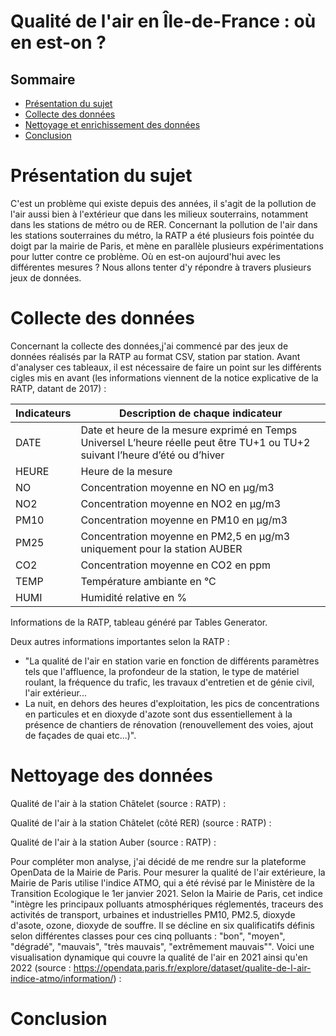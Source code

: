 # Qualité de l'air en Île-de-France : où en est-on ?
## Sommaire

- [Présentation du sujet](#presentation-du-sujet)
- [Collecte des données](#collecte-des-données)
- [Nettoyage et enrichissement des données](#nettoyage-et-enrichissement-des-données)
- [Conclusion](#conclusion)

# Présentation du sujet

C'est un problème qui existe depuis des années, il s'agit de la pollution de l'air aussi bien à l'extérieur que dans les milieux souterrains, notamment dans les stations de métro ou de RER. Concernant la pollution de l'air dans les stations souterraines du métro, la RATP a été plusieurs fois pointée du doigt par la mairie de Paris, et mène en parallèle plusieurs expérimentations pour lutter contre ce problème. Où en est-on aujourd'hui avec les différentes mesures ? Nous allons tenter d'y répondre à travers plusieurs jeux de données.

# Collecte des données
Concernant la collecte des données,j'ai commencé par des jeux de données réalisés par la RATP au format CSV, station par station. Avant d'analyser ces tableaux, il est nécessaire de faire un point sur les différents cigles mis en avant (les informations viennent de la notice explicative de la RATP, datant de 2017) :

| Indicateurs | Description de chaque indicateur                                                                                             |
|-------------|------------------------------------------------------------------------------------------------------------------------------|
| DATE        | Date et heure de la mesure exprimé en Temps Universel L’heure réelle peut être TU+1 ou TU+2 suivant l’heure d’été ou d’hiver |
| HEURE       | Heure de la mesure                                                                                                           |
| NO          | Concentration moyenne en NO en µg/m3                                                                                         |
| NO2         | Concentration moyenne en NO2 en µg/m3                                                                                        |
| PM10        | Concentration moyenne en PM10 en µg/m3                                                                                       |
| PM25        | Concentration moyenne en PM2,5 en µg/m3 uniquement pour la station AUBER                                                     |
| CO2         | Concentration moyenne en CO2 en ppm                                                                                          |
| TEMP        | Température ambiante en °C                                                                                                   |
| HUMI        | Humidité relative en %   

Informations de la RATP, tableau généré par Tables Generator.

Deux autres informations importantes selon la RATP :

- "La qualité de l'air en station varie en fonction de différents paramètres tels que l'affluence, la profondeur de la station, le type de matériel roulant, la fréquence du trafic, les travaux d'entretien et de génie civil, l'air extérieur...
- La nuit, en dehors des heures d'exploitation, les pics de concentrations en particules et en dioxyde d'azote sont dus essentiellement à la présence de chantiers de rénovation (renouvellement des voies, ajout de façades de quai etc...)".

# Nettoyage des données

Qualité de l'air à la station Châtelet (source : RATP) :

<div class="flourish-embed flourish-chart" data-src="visualisation/16631062"><script src="https://public.flourish.studio/resources/embed.js"></script></div>


Qualité de l'air à la station Châtelet (côté RER) (source : RATP) : 

<div class="flourish-embed flourish-chart" data-src="visualisation/16639741"><script src="https://public.flourish.studio/resources/embed.js"></script></div>

Qualité de l'air à la station Auber (source : RATP) : 

<div class="flourish-embed flourish-chart" data-src="visualisation/16641032"><script src="https://public.flourish.studio/resources/embed.js"></script></div>

Pour compléter mon analyse, j'ai décidé de me rendre sur la plateforme OpenData de la Mairie de Paris. Pour mesurer la qualité de l'air extérieure, la Mairie de Paris utilise l'indice ATMO, qui a été révisé par le Ministère de la Transition Ecologique le 1er janvier 2021. Selon  la Mairie de Paris, cet indice "intègre les principaux polluants atmosphériques réglementés, traceurs des activités de transport, urbaines et industrielles PM10, PM2.5, dioxyde d'asote, ozone, dioxyde de souffre. Il se décline en six qualificatifs définis selon différentes classes pour ces cinq polluants : "bon", "moyen", "dégradé", "mauvais", "très mauvais", "extrêmement mauvais"". 
Voici une visualisation dynamique qui couvre la qualité de l'air en 2021 ainsi qu'en 2022 (source : https://opendata.paris.fr/explore/dataset/qualite-de-l-air-indice-atmo/information/) :

<div class="flourish-embed flourish-chart" data-src="visualisation/16641296"><script src="https://public.flourish.studio/resources/embed.js"></script></div>

# Conclusion
